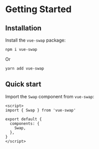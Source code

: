 # Getting Started

## Installation

Install the `vue-swap` package:

```sh
npm i vue-swap
```

Or

```sh
yarn add vue-swap
```

## Quick start

Import the `Swap` component from `vue-swap`:

```vue{2,6}
<script>
import { Swap } from 'vue-swap'

export default {
  components: {
    Swap,
  },
}
</script>
```
